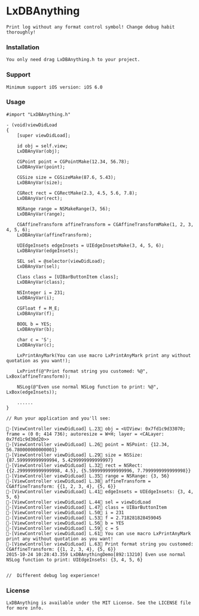 # LxDBAnything
    Print log without any format control symbol! Change debug habit thoroughly!

### Installation
    You only need drag LxDBAnything.h to your project.

### Support
    Minimum support iOS version: iOS 6.0

### Usage

    #import "LxDBAnything.h"

    - (void)viewDidLoad
    {
        [super viewDidLoad];

        id obj = self.view;
        LxDBAnyVar(obj);

        CGPoint point = CGPointMake(12.34, 56.78);
        LxDBAnyVar(point);

        CGSize size = CGSizeMake(87.6, 5.43);
        LxDBAnyVar(size);

        CGRect rect = CGRectMake(2.3, 4.5, 5.6, 7.8);
        LxDBAnyVar(rect);

        NSRange range = NSMakeRange(3, 56);
        LxDBAnyVar(range);

        CGAffineTransform affineTransform = CGAffineTransformMake(1, 2, 3, 4, 5, 6);
        LxDBAnyVar(affineTransform);

        UIEdgeInsets edgeInsets = UIEdgeInsetsMake(3, 4, 5, 6);
        LxDBAnyVar(edgeInsets);

        SEL sel = @selector(viewDidLoad);
        LxDBAnyVar(sel);

        Class class = [UIBarButtonItem class];
        LxDBAnyVar(class);

        NSInteger i = 231;
        LxDBAnyVar(i);

        CGFloat f = M_E;
        LxDBAnyVar(f);

        BOOL b = YES;
        LxDBAnyVar(b);

        char c = 'S';
        LxDBAnyVar(c);

        LxPrintAnyMark(You can use macro LxPrintAnyMark print any without quotation as you want!);

        LxPrintf(@"Print format string you customed: %@", LxBox(affineTransform));

        NSLog(@"Even use normal NSLog function to print: %@", LxBox(edgeInsets));

        ......
    }

    // Run your application and you'll see:

    🎈-[ViewController viewDidLoad] L.23📍 obj = <UIView: 0x7fd1c9d33070; frame = (0 0; 414 736); autoresize = W+H; layer = <CALayer: 0x7fd1c9d30d20>>
    🎈-[ViewController viewDidLoad] L.26📍 point = NSPoint: {12.34, 56.780000000000001}
    🎈-[ViewController viewDidLoad] L.29📍 size = NSSize: {87.599999999999994, 5.4299999999999997}
    🎈-[ViewController viewDidLoad] L.32📍 rect = NSRect: {{2.2999999999999998, 4.5}, {5.5999999999999996, 7.7999999999999998}}
    🎈-[ViewController viewDidLoad] L.35📍 range = NSRange: {3, 56}
    🎈-[ViewController viewDidLoad] L.38📍 affineTransform = CGAffineTransform: {{1, 2, 3, 4}, {5, 6}}
    🎈-[ViewController viewDidLoad] L.41📍 edgeInsets = UIEdgeInsets: {3, 4, 5, 6}
    🎈-[ViewController viewDidLoad] L.44📍 sel = viewDidLoad
    🎈-[ViewController viewDidLoad] L.47📍 class = UIBarButtonItem
    🎈-[ViewController viewDidLoad] L.50📍 i = 231
    🎈-[ViewController viewDidLoad] L.53📍 f = 2.718281828459045
    🎈-[ViewController viewDidLoad] L.56📍 b = YES
    🎈-[ViewController viewDidLoad] L.59📍 c = S
    🎈-[ViewController viewDidLoad] L.61📍 You can use macro LxPrintAnyMark print any without quotation as you want!
    🎈-[ViewController viewDidLoad] L.63📍 Print format string you customed: CGAffineTransform: {{1, 2, 3, 4}, {5, 6}}
    2015-10-24 10:28:43.359 LxDBAnythingDemo[892:13210] Even use normal NSLog function to print: UIEdgeInsets: {3, 4, 5, 6}


    //  Different debug log experience!

### License
    LxDBAnything is available under the MIT License. See the LICENSE file for more info.